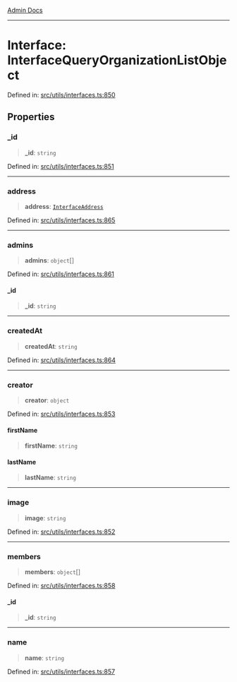 [Admin Docs](/)

***

# Interface: InterfaceQueryOrganizationListObject

Defined in: [src/utils/interfaces.ts:850](https://github.com/PalisadoesFoundation/talawa-admin/blob/main/src/utils/interfaces.ts#L850)

## Properties

### \_id

> **\_id**: `string`

Defined in: [src/utils/interfaces.ts:851](https://github.com/PalisadoesFoundation/talawa-admin/blob/main/src/utils/interfaces.ts#L851)

***

### address

> **address**: [`InterfaceAddress`](InterfaceAddress.md)

Defined in: [src/utils/interfaces.ts:865](https://github.com/PalisadoesFoundation/talawa-admin/blob/main/src/utils/interfaces.ts#L865)

***

### admins

> **admins**: `object`[]

Defined in: [src/utils/interfaces.ts:861](https://github.com/PalisadoesFoundation/talawa-admin/blob/main/src/utils/interfaces.ts#L861)

#### \_id

> **\_id**: `string`

***

### createdAt

> **createdAt**: `string`

Defined in: [src/utils/interfaces.ts:864](https://github.com/PalisadoesFoundation/talawa-admin/blob/main/src/utils/interfaces.ts#L864)

***

### creator

> **creator**: `object`

Defined in: [src/utils/interfaces.ts:853](https://github.com/PalisadoesFoundation/talawa-admin/blob/main/src/utils/interfaces.ts#L853)

#### firstName

> **firstName**: `string`

#### lastName

> **lastName**: `string`

***

### image

> **image**: `string`

Defined in: [src/utils/interfaces.ts:852](https://github.com/PalisadoesFoundation/talawa-admin/blob/main/src/utils/interfaces.ts#L852)

***

### members

> **members**: `object`[]

Defined in: [src/utils/interfaces.ts:858](https://github.com/PalisadoesFoundation/talawa-admin/blob/main/src/utils/interfaces.ts#L858)

#### \_id

> **\_id**: `string`

***

### name

> **name**: `string`

Defined in: [src/utils/interfaces.ts:857](https://github.com/PalisadoesFoundation/talawa-admin/blob/main/src/utils/interfaces.ts#L857)
